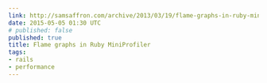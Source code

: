 ```yaml
---
link: http://samsaffron.com/archive/2013/03/19/flame-graphs-in-ruby-miniprofiler
date: 2015-05-05 01:30 UTC
# published: false
published: true
title: Flame graphs in Ruby MiniProfiler
tags:
- rails
- performance
---
```



